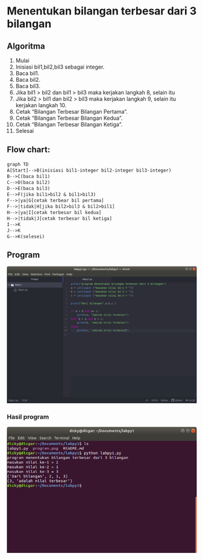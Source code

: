 # Menentukan bilangan terbesar dari 3 bilangan
## Algoritma
1.  Mulai
2.  Inisiasi bil1,bil2,bil3 sebagai integer.
3.  Baca bil1.
4.  Baca bil2.
5.  Baca bil3.
6.  Jika bil1 > bil2 dan bil1 > bil3 maka kerjakan langkah 8, selain itu
7.  Jika bil2 > bil1 dan bil2 > bil3 maka kerjakan langkah 9, selain itu kerjakan langkah 10.
8.  Cetak “Bilangan Terbesar Bilangan Pertama”.
9.  Cetak “Bilangan Terbesar Bilangan Kedua”.
10.  Cetak “Bilangan Terbesar Bilangan Ketiga”.
11.  Selesai

## Flow chart:

```mermaid
graph TD
A[Start]-->B(inisiasi bil1-integer bil2-integer bil3-integer)
B-->C(baca bil1)
C-->D(baca bil2)
D-->E(baca bil3)
E-->F(jika bil1>bil2 & bil1>bil3)
F-->|ya|G[cetak terbear bil pertama]
F-->|tidak|H[jika bil2>bil3 & bil2>bil1]
H-->|ya|I[cetak terbesar bil kedua]
H-->|tidak|J[cetak terbesar bil ketiga]
I-->K
J-->K
G-->K(selesei)
```
## Program
![github](https://github.com/dicgar95/labpy1/blob/master/program.png)

### Hasil program
![github](https://github.com/dicgar95/labpy1/blob/master/hasil.png)
